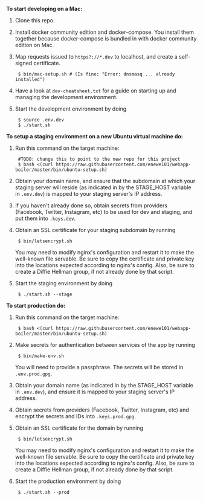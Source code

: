 **To start developing on a Mac:**

1. Clone this repo.
2. Install docker community edition and docker-compose.  You install them
   together because docker-compose is bundled in with docker community edition 
   on Mac.

3. Map requests issued to `https?://*.dev` to localhost, and create a
   self-signed certificate.  

		$ bin/mac-setup.sh # (Is fine: "Error: dnsmasq ... already installed")

4. Have a look at `dev-cheatsheet.txt` for a guide on starting up and
   managing the development environment.

5. Start the development environment by doing 

		$ source .env.dev
		$ ./start.sh

**To setup a staging environment on a new Ubuntu virtual machine do:**

1. Run this command on the target machine:

		#TODO: change this to point to the new repo for this project
        $ bash <(curl https://raw.githubusercontent.com/enewe101/webapp-boiler/master/bin/ubuntu-setup.sh)

2. Obtain your domain name, and ensure that the subdomain at which your staging
   server will reside (as indicated in by the STAGE\_HOST variable in 
   `.env.dev`) is mapped to your staging server's IP address.

3. If you haven't already done so, obtain secrets from providers (Facebook,
   Twitter, Instagram, etc) to be used for dev and staging, and put them into 
   `.keys.dev`.

4. Obtain an SSL certificate for your staging subdomain by running

        $ bin/letsencrypt.sh

   You may need to modify nginx's configuration and restart it to make the
   well-known file servable.  Be sure to copy the certificate and private
   key into the locations expected according to nginx's config.  Also, be
   sure to create a Diffie Hellman group, if not already done by that 
   script.

3. Start the staging environment by doing 

        $ ./start.sh --stage


**To start production do:**

1. Run this command on the target machine:

        $ bash <(curl https://raw.githubusercontent.com/enewe101/webapp-boiler/master/bin/ubuntu-setup.sh)

2. Make secrets for authentication between services of the app by running

        $ bin/make-env.sh

   You will need to provide a passphrase.  The secrets will be stored in 
   `.env.prod.gpg`.

2. Obtain your domain name (as indicated in by the STAGE\_HOST variable in 
   `.env.dev`), and ensure it is mapped to your staging server's IP address.

3. Obtain secrets from providers (Facebook, Twitter, Instagram, etc) and
   encrypt the secrets and IDs into `.keys.prod.gpg`.

4. Obtain an SSL certificate for the domain by running

        $ bin/letsencrypt.sh

   You may need to modify nginx's configuration and restart it to make the
   well-known file servable.  Be sure to copy the certificate and private
   key into the locations expected according to nginx's config.  Also, be
   sure to create a Diffie Hellman group, if not already done by that 
   script.

5. Start the production environment by doing 

        $ ./start.sh --prod


